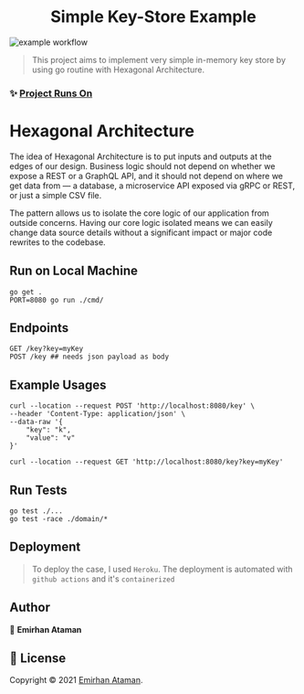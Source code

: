 <h1 align="center">Simple Key-Store Example</h1>

![example workflow](https://github.com/ashkan90/simple-key-store-project/actions/workflows/github-actions.yml/badge.svg)


> This project aims to implement very simple in-memory key store by using go routine with Hexagonal Architecture.

### ✨ [Project Runs On](https://ys-project.herokuapp.com/)

# Hexagonal Architecture
The idea of Hexagonal Architecture is to put inputs and outputs at the edges of our design. Business logic should not depend on whether we expose a REST or a GraphQL API, and it should not depend on where we get data from — a database, a microservice API exposed via gRPC or REST, or just a simple CSV file. <br>

The pattern allows us to isolate the core logic of our application from outside concerns. Having our core logic isolated means we can easily change data source details without a significant impact or major code rewrites to the codebase.

## Run on Local Machine

```shell
go get .
PORT=8080 go run ./cmd/
```

## Endpoints

```console
GET /key?key=myKey
POST /key ## needs json payload as body
```

## Example Usages 

```shell
curl --location --request POST 'http://localhost:8080/key' \
--header 'Content-Type: application/json' \
--data-raw '{
    "key": "k",
    "value": "v"
}'

curl --location --request GET 'http://localhost:8080/key?key=myKey'
```

## Run Tests

```console
go test ./...
go test -race ./domain/*
```

## Deployment

> To deploy the case, I used `Heroku`. The deployment is automated with `github actions` and it's `containerized`

## Author

👤 **Emirhan Ataman**


## 📝 License

Copyright © 2021 [Emirhan Ataman](https://github.com/ashkan90). <br />
